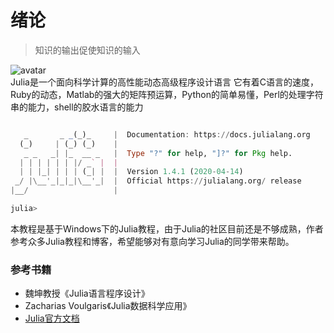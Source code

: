 # 绪论

> 知识的输出促使知识的输入

![avatar](https://s1.ax1x.com/2020/07/18/Uc3VPJ.png)
<br>
Julia是一个面向科学计算的高性能动态高级程序设计语言
它有着C语言的速度，Ruby的动态，Matlab的强大的矩阵预运算，Python的简单易懂，Perl的处理字符串的能力，shell的胶水语言的能力  

```julia

   _       _ _(_)_     |  Documentation: https://docs.julialang.org
  (_)     | (_) (_)    |
   _ _   _| |_  __ _   |  Type "?" for help, "]?" for Pkg help.    
  | | | | | | |/ _` |  |
  | | |_| | | | (_| |  |  Version 1.4.1 (2020-04-14)
 _/ |\__'_|_|_|\__'_|  |  Official https://julialang.org/ release  
|__/                   |

julia> 

```
本教程是基于Windows下的Julia教程，由于Julia的社区目前还是不够成熟，作者参考众多Julia教程和博客，希望能够对有意向学习Julia的同学带来帮助。

### 参考书籍

- 魏坤教授《Julia语言程序设计》
- Zacharias Voulgaris《Julia数据科学应用》
- [Julia官方文档](https://docs.julialang.org/en/v1/)